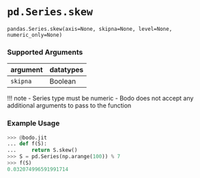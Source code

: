 # `pd.Series.skew`

`pandas.Series.skew(axis=None, skipna=None, level=None, numeric_only=None)`

### Supported Arguments

| argument                    | datatypes                              |
|-----------------------------|----------------------------------------|
| `skipna`                    |    Boolean                             |

!!! note
    - Series type must be numeric
    - Bodo does not accept any additional arguments to pass to the
    function


### Example Usage

``` py
>>> @bodo.jit
... def f(S):
...     return S.skew()
>>> S = pd.Series(np.arange(100)) % 7
>>> f(S)
0.032074996591991714
```

